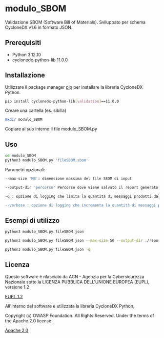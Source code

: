 # modulo_SBOM

Validazione SBOM (Software Bill of Materials).
Sviluppato per schema CycloneDX v1.6 in formato JSON.

## Prerequisiti

- Python 3.12.10
- cyclonedx-python-lib 11.0.0


## Installazione

Utilizzare il package manager [pip](https://pip.pypa.io/en/stable/) per installare la libreria CycloneDX Python.

```bash
pip install cyclonedx-python-lib[validation]==11.0.0
```

Creare una cartella (es. sibilla)
```bash
mkdir modulo_SBOM
```
Copiare al suo interno il file modulo_SBOM.py 

## Uso

```bash
cd modulo_SBOM
python3 modulo_SBOM.py 'fileSBOM.sbom'
```
Parametri opzionali:
```bash
--max-size 'MB': dimensione massima del file SBOM di input

--output-dir 'percorso' Percorso dove viene salvato il report generato dallo strumento

-q : opzione di logging che limita la quantità di messaggi prodotti dallo strumento nel corso dell'esecuzione

--verbose : opzione di logging che incrementa la quantità di messaggi prodotti dallo strumento nel corso dell'esecuzione
```
## Esempi di utilizzo
```bash
python3 modulo_SBOM.py fileSBOM.json

python3 modulo_SBOM.py fileSBOM.json --max-size 50 --output-dir ./reports --verbose

python3 modulo_SBOM.py fileSBOM.json -q
```

## Licenza
Questo software è rilasciato da ACN - Agenzia per la Cybersicurezza Nazionale
sotto la LICENZA PUBBLICA DELL'UNIONE EUROPEA (EUPL), versione 1.2

[EUPL 1.2](https://interoperable-europe.ec.europa.eu/collection/eupl/eupl-text-eupl-12)

All'interno del software è utilizzata la libreria CycloneDX Python,

Copyright (c) OWASP Foundation. All Rights Reserved.
Under the terms of the Apache 2.0 license.

[Apache 2.0](http://www.apache.org/licenses/)
